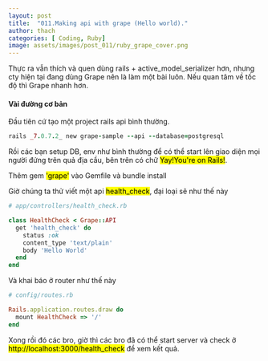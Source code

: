 ```yaml
---
layout: post
title:  "011.Making api with grape (Hello world)."
author: thach
categories: [ Coding, Ruby]
image: assets/images/post_011/ruby_grape_cover.png
---
```

Thực ra vẫn thích và quen dùng rails + active_model_serializer hơn, nhưng cty hiện tại đang dùng Grape nên là làm một bài luôn. Nếu quan tâm về tốc độ thì Grape nhanh hơn.
#### Vài đường cơ bản
Đầu tiên cứ tạo một project rails api bình thường.
```ruby
rails _7.0.7.2_ new grape-sample --api --database=postgresql
```
Rồi các bạn setup DB, env như bình thường để có thể start lên giao diện mọi người đứng trên quả địa cầu, bên trên có chữ <mark>Yay!You're on Rails!</mark>.

Thêm gem <mark>'grape'</mark> vào Gemfile và bundle install

Giờ chúng ta thử viết một api <mark>health_check</mark>, đại loại sẽ như thế này
```ruby
# app/controllers/health_check.rb

class HealthCheck < Grape::API
  get 'health_check' do
    status :ok
    content_type 'text/plain'
    body 'Hello World'
  end
end
```
Và khai báo ở router như thế này
```ruby
# config/routes.rb

Rails.application.routes.draw do
  mount HealthCheck => '/'
end
```
Xong rồi đó các bro, giờ thì các bro đã có thể start server và check ở <mark>http://localhost:3000/health_check</mark> để xem kết quả.
